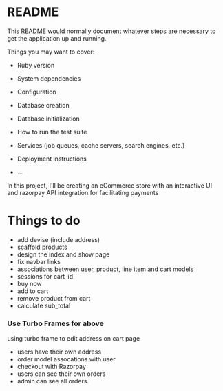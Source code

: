 # README

This README would normally document whatever steps are necessary to get the
application up and running.

Things you may want to cover:

* Ruby version

* System dependencies

* Configuration

* Database creation

* Database initialization

* How to run the test suite

* Services (job queues, cache servers, search engines, etc.)

* Deployment instructions

* ...

In this project, I'll be creating an eCommerce store with an interactive UI and razorpay API integration for facilitating payments

# Things to do
- add devise (include address)
- scaffold products
- design the index and show page
- fix navbar links
- associations between user, product, line item and cart models
- sessions for cart_id
- buy now
- add to cart
- remove product from cart
- calculate sub_total

### Use Turbo Frames for above
using turbo frame to edit address on cart page
- users have their own address
- order model assocations with user
- checkout with Razorpay
- users can see their own orders
- admin can see all orders.